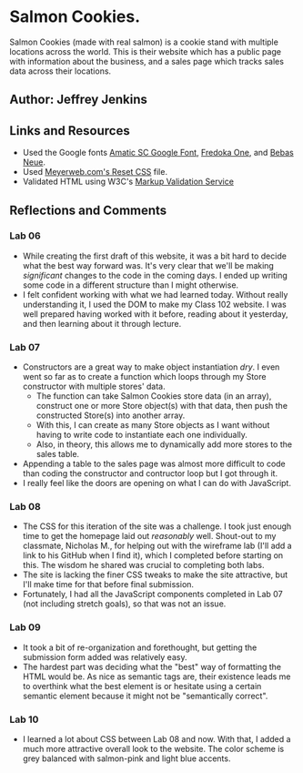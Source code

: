 # Salmon Cookies.

Salmon Cookies (made with real salmon) is a cookie stand with multiple locations across the world. This is their website which has a public page with information about the business, and a sales page which tracks sales data across their locations.

## Author: Jeffrey Jenkins

## Links and Resources

- Used the Google fonts [Amatic SC Google Font](https://fonts.google.com/specimen/Amatic+SC), [Fredoka One](https://fonts.google.com/specimen/Fredoka+One), and [Bebas Neue](https://fonts.google.com/specimen/Bebas+Neue?query=bebas).
- Used [Meyerweb.com's Reset CSS](http://meyerweb.com/eric/tools/css/reset/) file.
- Validated HTML using W3C's [Markup Validation Service](https://validator.w3.org/)

## Reflections and Comments

### Lab 06

- While creating the first draft of this website, it was a bit hard to decide what the best way forward was. It's very clear that we'll be making *significant* changes to the code in the coming days. I ended up writing some code in a different structure than I might otherwise.
- I felt confident working with what we had learned today. Without really understanding it, I used the DOM to make my Class 102 website. I was well prepared having worked with it before, reading about it yesterday, and then learning about it through lecture.

### Lab 07

- Constructors are a great way to make object instantiation *dry*. I even went so far as to create a function which loops through my Store constructor with multiple stores' data.
  - The function can take Salmon Cookies store data (in an array), construct one or more Store object(s) with that data, then push the constructed Store(s) into another array.
  - With this, I can create as many Store objects as I want without having to write code to instantiate each one individually.
  - Also, in theory, this allows me to dynamically add more stores to the sales table.
- Appending a table to the sales page was almost more difficult to code than coding the constructor and contructor loop but I got through it.
- I really feel like the doors are opening on what I can do with JavaScript.

### Lab 08

- The CSS for this iteration of the site was a challenge. I took just enough time to get the homepage laid out *reasonably* well. Shout-out to my classmate, Nicholas M., for helping out with the wireframe lab (I'll add a link to his GitHub when I find it), which I completed before starting on this. The wisdom he shared was crucial to completing both labs.
- The site is lacking the finer CSS tweaks to make the site attractive, but I'll make time for that before final submission.
- Fortunately, I had all the JavaScript components completed in Lab 07 (not including stretch goals), so that was not an issue.

### Lab 09

- It took a bit of re-organization and forethought, but getting the submission form added was relatively easy.
- The hardest part was deciding what the "best" way of formatting the HTML would be. As nice as semantic tags are, their existence leads me to overthink what the best element is or hesitate using a certain semantic element because it might not be "semantically correct".

### Lab 10

- I learned a lot about CSS between Lab 08 and now. With that, I added a much more attractive overall look to the website. The color scheme is grey balanced with salmon-pink and light blue accents.
